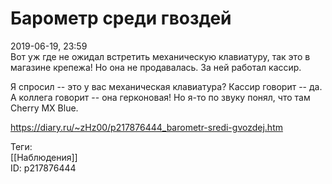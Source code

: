 Барометр среди гвоздей
=======================

   
 2019-06-19, 23:59   
  Вот уж где не ожидал встретить механическую клавиатуру, так это в магазине крепежа! Но она не продавалась. За ней работал кассир.   
   
 Я спросил -- это у вас механическая клавиатура? Кассир говорит -- да.   
 А коллега говорит -- она герконовая! Но я-то по звуку понял, что там Cherry MX Blue.   
    
 <https://diary.ru/~zHz00/p217876444_barometr-sredi-gvozdej.htm>   
   
 Теги:   
 [[Наблюдения]]   
 ID: p217876444
